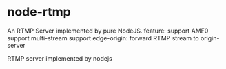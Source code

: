 node-rtmp
=========
An RTMP Server implemented by pure NodeJS. 
feature:
support AMF0
support multi-stream
support edge-origin:  forward RTMP stream to origin-server

RTMP server implemented by nodejs 

